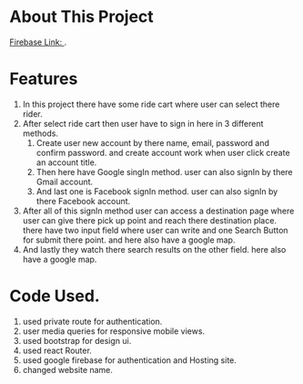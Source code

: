 # About This Project

 [Firebase Link: ](https://github.com/facebook/create-react-app).

 # Features 
 1. In this project there have some ride cart where user can select there rider.
 2. After select ride cart then user have to sign in here in 3 different methods.
    1. Create user new account by there name, email, password and confirm password. and create account work when user click create an account title.
    2. Then here have Google singIn method. user can also signIn by there Gmail account.
    3. And last one is Facebook signIn method. user can also signIn by there Facebook account.
3. After all of this signIn method user can access a destination page where user can give there pick up point and reach there destination place. there have two input field where user can write and one Search Button for submit there point. and here also have a google map.
4. And lastly they watch there search results on the other field. here also have a google map.


# Code Used.
1. used private route for authentication.
2. user media queries for responsive mobile views.
3. used bootstrap for design ui.
4. used react Router.
5. used google firebase for authentication and Hosting site.
6. changed website name.